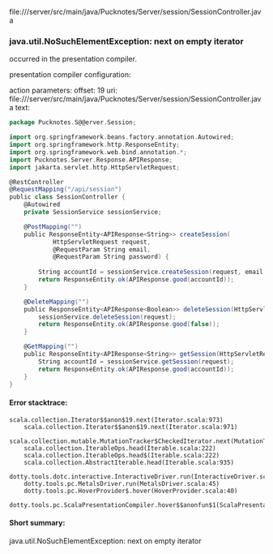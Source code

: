 file://<WORKSPACE>/server/src/main/java/Pucknotes/Server/session/SessionController.java
### java.util.NoSuchElementException: next on empty iterator

occurred in the presentation compiler.

presentation compiler configuration:


action parameters:
offset: 19
uri: file://<WORKSPACE>/server/src/main/java/Pucknotes/Server/session/SessionController.java
text:
```scala
package Pucknotes.S@@erver.Session;

import org.springframework.beans.factory.annotation.Autowired;
import org.springframework.http.ResponseEntity;
import org.springframework.web.bind.annotation.*;
import Pucknotes.Server.Response.APIResponse;
import jakarta.servlet.http.HttpServletRequest;

@RestController
@RequestMapping("/api/session")
public class SessionController {
    @Autowired
    private SessionService sessionService;

    @PostMapping("")
    public ResponseEntity<APIResponse<String>> createSession(
            HttpServletRequest request,
            @RequestParam String email,
            @RequestParam String password) {
        
        String accountId = sessionService.createSession(request, email, password);
        return ResponseEntity.ok(APIResponse.good(accountId));
    }

    @DeleteMapping("")
    public ResponseEntity<APIResponse<Boolean>> deleteSession(HttpServletRequest request) {
        sessionService.deleteSession(request);
        return ResponseEntity.ok(APIResponse.good(false));
    }

    @GetMapping("")
    public ResponseEntity<APIResponse<String>> getSession(HttpServletRequest request) {
        String accountId = sessionService.getSession(request);
        return ResponseEntity.ok(APIResponse.good(accountId));
    }
}

```



#### Error stacktrace:

```
scala.collection.Iterator$$anon$19.next(Iterator.scala:973)
	scala.collection.Iterator$$anon$19.next(Iterator.scala:971)
	scala.collection.mutable.MutationTracker$CheckedIterator.next(MutationTracker.scala:76)
	scala.collection.IterableOps.head(Iterable.scala:222)
	scala.collection.IterableOps.head$(Iterable.scala:222)
	scala.collection.AbstractIterable.head(Iterable.scala:935)
	dotty.tools.dotc.interactive.InteractiveDriver.run(InteractiveDriver.scala:164)
	dotty.tools.pc.MetalsDriver.run(MetalsDriver.scala:45)
	dotty.tools.pc.HoverProvider$.hover(HoverProvider.scala:40)
	dotty.tools.pc.ScalaPresentationCompiler.hover$$anonfun$1(ScalaPresentationCompiler.scala:376)
```
#### Short summary: 

java.util.NoSuchElementException: next on empty iterator